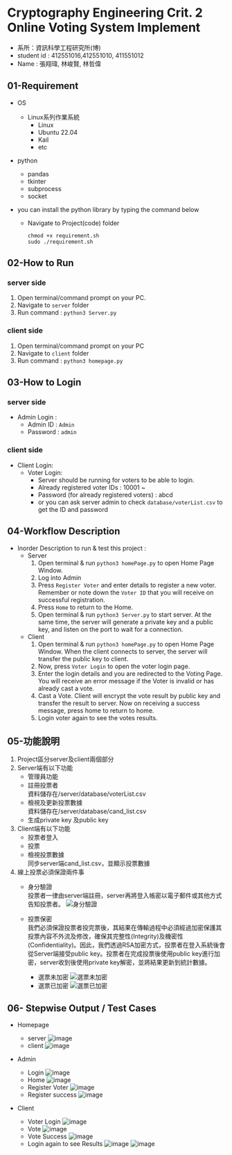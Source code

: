 # Cryptography Engineering Crit. 2 Online Voting System Implement

- 系所：資訊科學工程研究所(博)
- student id : 412551016,412551010, 411551012
- Name : 張翔瑋, 林峻賢, 林哲偉

## 01-Requirement
- OS
    - Linux系列作業系統
        - Linux
        - Ubuntu 22.04
        - Kail
        - etc
- python
    - pandas
    - tkinter
    - subprocess
    - socket

- you can install the python library by typing the command below
    - Navigate to Project(code) folder
      ```sh=
      chmod +x requirement.sh
      sudo ./requirement.sh
      ```

## 02-How to Run
### server side
1. Open terminal/command prompt on your PC.
2. Navigate to `server` folder
3. Run command : `python3 Server.py`

### client side
1. Open terminal/command prompt on your PC
2. Navigate to `client` folder
3. Run command : `python3 homepage.py`

## 03-How to Login
### server side
- Admin Login :
    - Admin ID : `Admin`
    - Password : `admin`
### client side
- Client Login:
    - Voter Login:
        - Server should be running for voters to be able to login.
        - Already registered voter IDs : 10001 ~
        - Password (for already registered voters) : abcd
        - or you can ask server admin to check `database/voterList.csv` to get the ID and password

## 04-Workflow Description
- Inorder Description to run & test this project :
    - Server
        1. Open terminal & run `python3 homePage.py` to open Home Page Window.
        2. Log into Admin
        3. Press `Register Voter` and enter details to register a new voter. Remember or note down the `Voter ID` that you will receive on successful registration.
        5. Press `Home` to return to the Home.
        6. Open terminal & run `python3 Server.py` to start server. At the same time, the server will generate a private key and a public key, and listen on the port to wait for a connection.
    - Client
        1. Open terminal & run `python3 homePage.py` to open Home Page Window. When the client connects to server, the server will transfer the public key to client.
        2. Now, press `Voter Login` to open the voter login page.
        3. Enter the login details and you are redirected to the Voting Page. You will receive an error message if the Voter is invalid or has already cast a vote.
        4. Cast a Vote. Client will encrypt the vote result by public key and transfer the result to server. Now on receiving a success message, press home to return to home.
        5. Login voter again to see the votes results.

## 05-功能說明
1. Project區分server及client兩個部分
2. Server端有以下功能
    - 管理員功能
    - 註冊投票者  
        資料儲存在/server/database/voterList.csv
    - 檢視及更新投票數據  
        資料儲存在/server/database/cand_list.csv
    - 生成private key 及public key
3. Client端有以下功能
    - 投票者登入
    - 投票
    - 檢視投票數據  
        同步server端cand_list.csv，並顯示投票數據
4. 線上投票必須保證兩件事
    - 身分驗證  
    投票者一律由server端註冊，server再將登入帳密以電子郵件或其他方式告知投票者。
    ![身分驗證](./doc_fig/id_login.png)

    - 投票保密  
    我們必須保證投票者投完票後，其結果在傳輸過程中必須經過加密保護其投票內容不外流及修改，確保其完整性(Integrity)及機密性 (Confidentiality)。因此，我們透過RSA加密方式，投票者在登入系統後會從Server端接受public key。投票者在完成投票後使用public key進行加密，server收到後使用private key解密，並將結果更新到統計數據。
        - 選票未加密
    ![選票未加密](./doc_fig/non-encrypt_vote.png)
        - 選票已加密
        ![選票已加密](./doc_fig/encrypt_vote.png)

## 06- Stepwise Output / Test Cases
- Homepage
    - server
    ![image](./doc_fig/home_server.png)
    - client
    ![image](./doc_fig/client_home.png)

- Admin
    - Login
         ![image](./doc_fig/admin_login.png)
    - Home
        ![image](./doc_fig/admin_home.png)
    - Register Voter
        ![image](./doc_fig/reg_voter.png)
    - Register success
        ![image](./doc_fig/reg_success.png)

- Client
    - Voter Login
        ![image](./doc_fig/voter_login.png)
    - Vote
        ![image](./doc_fig/voter_vote.png)
    - Vote Success
        ![image](./doc_fig/vote_success.png)
    - Login again to see Results
        ![image](./doc_fig/voter_login.png)
        ![image](./doc_fig/voter_show.png)   

